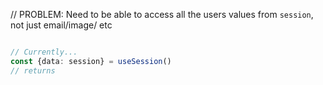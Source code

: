 // PROBLEM: Need to be able to access all the users values from `session`, not just email/image/ etc

```typescript

// Currently...
const {data: session} = useSession()
// returns

```